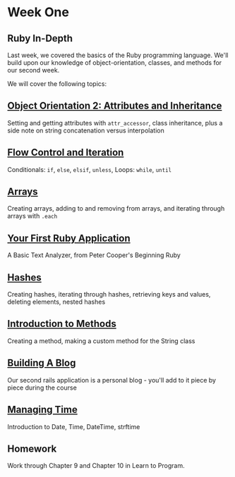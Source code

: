 # Week One

## Ruby In-Depth
Last week, we covered the basics of the Ruby programming language. We'll build upon our knowledge of object-orientation, classes, and methods for our second week.

We will cover the following topics:

## [Object Orientation 2: Attributes and Inheritance](/lessons/02_attributes_inheritance.md)
Setting and getting attributes with `attr_accessor`, class inheritance, plus a side note on string concatenation versus interpolation

## [Flow Control and Iteration](/lessons/02_conditionals_and_loops.md)
Conditionals: `if`, `else`, `elsif`, `unless`, Loops: `while`, `until`

## [Arrays](/lessons/02_arrays.md)
Creating arrays, adding to and removing from arrays, and iterating through arrays with `.each`

## [Your First Ruby Application](/lessons/02_ruby_app.md)
A Basic Text Analyzer, from Peter Cooper's Beginning Ruby

## [Hashes](/lessons/02_hashes.md)
Creating hashes, iterating through hashes, retrieving keys and values, deleting elements, nested hashes

## [Introduction to Methods](/lessons/02_methods.md)
Creating a method, making a custom method for the String class

## [Building A Blog](/lessons/02_blog.md)  
Our second rails application is a personal blog - you'll add to it piece by piece during the course

## [Managing Time](/lessons/02_time.md)
Introduction to Date, Time, DateTime, strftime

## Homework
Work through Chapter 9 and Chapter 10 in Learn to Program.